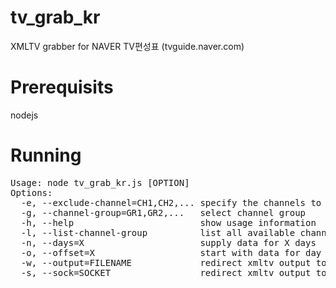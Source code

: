 tv_grab_kr
==========

XMLTV grabber for NAVER TV편성표 (tvguide.naver.com)

Prerequisits
============

nodejs

Running
======= 
<pre>
Usage: node tv_grab_kr.js [OPTION]
Options:
  -e, --exclude-channel=CH1,CH2,... specify the channels to be excluded by using comma separated list
  -g, --channel-group=GR1,GR2,...   select channel group
  -h, --help                        show usage information
  -l, --list-channel-group          list all available channel group
  -n, --days=X                      supply data for X days
  -o, --offset=X                    start with data for day today plus X days
  -w, --output=FILENAME             redirect xmltv output to the specified file
  -s, --sock=SOCKET                 redirect xmltv output to the specified XMLTV socket
</pre>
